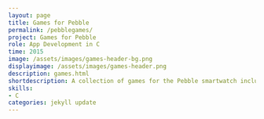 ```yaml
---
layout: page
title: Games for Pebble
permalink: /pebblegames/
project: Games for Pebble
role: App Development in C
time: 2015
image: /assets/images/games-header-bg.png
displayimage: /assets/images/games-header.png
description: games.html
shortdescription: A collection of games for the Pebble smartwatch including chess, 2048, and solitaire, written in C.
skills:
- C
categories: jekyll update
---
```

